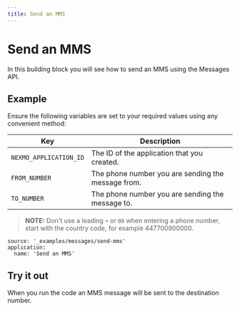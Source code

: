 ```yaml
---
title: Send an MMS
---
```


# Send an MMS

In this building block you will see how to send an MMS using the Messages API.

## Example

Ensure the following variables are set to your required values using any convenient method:

Key | Description
-- | --
`NEXMO_APPLICATION_ID` | The ID of the application that you created.
`FROM_NUMBER` | The phone number you are sending the message from.
`TO_NUMBER` | The phone number you are sending the message to.

> **NOTE:** Don't use a leading `+` or `00` when entering a phone number, start with the country code, for example 447700900000.

```building_blocks
source: '_examples/messages/send-mms'
application:
  name: 'Send an MMS'
```

## Try it out

When you run the code an MMS message will be sent to the destination number.
